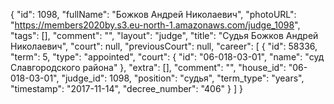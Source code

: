 {
    "id": 1098,
    "fullName": "Божков Андрей Николаевич",
    "photoURL": "https://members2020by.s3.eu-north-1.amazonaws.com/judge_1098",
    "tags": [],
    "comment": "",
    "layout": "judge",
    "title": "Судья Божков Андрей Николаевич",
    "court": null,
    "previousCourt": null,
    "career": [
        {
            "id": 58336,
            "term": 5,
            "type": "appointed",
            "court": {
                "id": "06-018-03-01",
                "name": "суд Славгородского района"
            },
            "extra": [],
            "comment": "",
            "house_id": "06-018-03-01",
            "judge_id": 1098,
            "position": "судья",
            "term_type": "years",
            "timestamp": "2017-11-14",
            "decree_number": "406"
        }
    ]
}